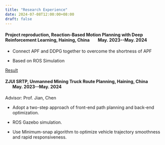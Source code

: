 ```yaml
---
title: "Research Experience"
date: 2024-07-08T12:00:00+08:00
draft: false
---
```


#### Project reproduction, Reaction-Based Motion Planning with Deep Reinforcement Learning, Haining, China &nbsp;&nbsp;&nbsp;&nbsp;&nbsp;&nbsp;&nbsp;May. 2023--May. 2024

- Connect APF and DDPG together to overcome the shortness of APF

- Based on ROS Simulation

[Result]("/static/images/result.gif")

#### ZJUI SRTP, Unmanned Mining Truck Route Planning, Haining, China &nbsp;&nbsp;&nbsp;&nbsp;&nbsp;&nbsp;&nbsp;May. 2023--May. 2024
Advisor: Prof. Jian, Chen

- Adopt a two-step approach of front-end path planning and back-end optimization. 

- ROS Gazebo simulation.

- Use Minimum-snap algorithm to optimize vehicle trajectory smoothness and rapid responsiveness.